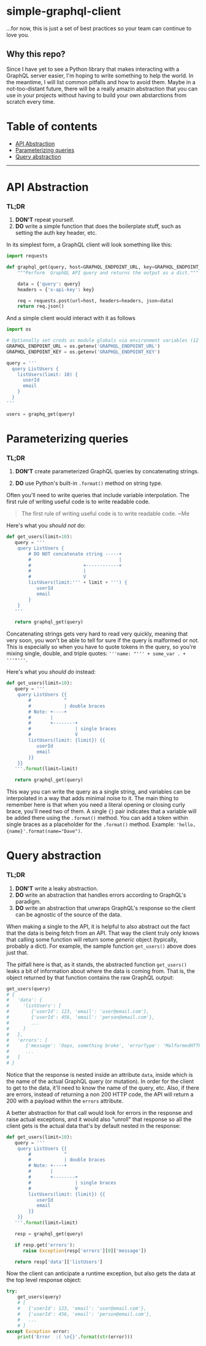 # simple-graphql-client
...for now, this is just a set of best practices so your team can continue to love you.

## Why this repo?

Since I have yet to see a Python library that makes interacting with a GraphQL server easier, I'm hoping to write something to help the world. In the meantime, I will list common pitfalls and how to avoid them. Maybe in a not-too-distant future, there will be a really amazin abstraction that you can use in your projects without having to build your own abstarctions from scratch every time.

# Table of contents

 + [API Abstraction](#api-abstraction)
 + [Parameterizing queries](#parameterizing-queries)
 + [Query abstraction](#query-abstraction)

---

# API Abstraction

### TL;DR

 1. **DON'T** repeat yourself.
 2. **DO** write a simple function that does the boilerplate stuff, such as setting the auth key header, etc. 

In its simplest form, a GraphQL client will look something like this:

```python
import requests

def graphql_get(query, host=GRAPHQL_ENDPOINT_URL, key=GRAPHQL_ENDPOINT_KEY):
    """Perform  GraphQL API query and returns the output as a dict."""

    data = {'query': query}
    headers = {'x-api-key': key}

    req = requests.post(url=host, headers=headers, json=data)
    return req.json()
```

And a simple client would interact with it as follows

```python
import os

# Optionally set creds as module globals via environment variables (12 factor app?)
GRAPHQL_ENDPOINT_URL = os.getenv('GRAPHQL_ENDPOINT_URL')
GRAPHQL_ENDPOINT_KEY = os.getenv('GRAPHQL_ENDPOINT_KEY')

query = '''
  query ListUsers {
    listUsers(limit: 10) {
      userId
      email
    }
  }
'''

users = graphq_get(query)
```

# Parameterizing queries

### TL;DR

 1. **DON'T** create parameterized GraphQL queries by concatenating strings. 

 2. **DO** use Python's built-in `.format()` method on string type. 

Often you'll need to write queries that include variable interpolation. The first rule of writing useful code is to write readable code.

> The first rule of writing useful code is to write readable code. ~Me

Here's what you *should not* do:

```python
def get_users(limit=10):
   query = '''
    query ListUsers {
        # DO NOT concatenate string -----+
        #                                |
        #                   +------------+
        #                   |
        #                   V
        listUsers(limit:''' + limit + ''') {
           userId
           email
        }
    }
   '''

   return graphql_get(query)
```

Concatenating strings gets very hard to read very quickly, meaning that very soon, you won't be able to tell for sure if the query is malformed or not. This is especially so when you have to quote tokens in the query, so you're mixing single, double, and triple quotes: `'''name: "''' + some_var . + '''"'''`.

Here's what you *should do* instead:

```python
def get_users(limit=10):
   query = '''
    query ListUsers {{
        #            ^
        #            | double braces
        # Note: +----+
        #       |
        #       +--------+
        #                | single braces
        #                V
        listUsers(limit: {limit}) {{
           userId
           email
        }}
    }}
   '''.format(limit=limit)

   return graphql_get(query)
```

This way you can write the query as a single string, and variables can be interpolated in a way that adds minimal noise to it. The main thing to remember here is that when you need a literal opening or closing curly brace, you'll need two of them. A single `{}` pair indicates that a variable will be added there using the `.format()` method. You can add a token within single braces as a placeholder for the `.format()` method. Example: `'hello, {name}'.format(name="Dave")`.

# Query abstraction

### TL;DR

 1. **DON'T** write a leaky abstraction.
 2. **DO** write an abstraction that handles errors according to GraphQL's paradigm. 
 3. **DO** write an abstraction that unwraps GraphQL's response so the client can be agnostic of the source of the data. 

When making a single to the API, it is helpful to also abstract out the fact that the data is being fetch from an API. That way the client truly only knows that calling some function will return some _generic_ object (typically, probably a dict). For example, the sample function `get_users()` above does just that.

The pitfall here is that, as it stands, the abstracted function `get_users()` leaks a bit of information about where the data is coming from. That is, the object returned by that function contains the raw GraphQL output:

```python
get_users(query)
# {
#   'data': {
#     'listUsers': [
#        {'userId': 123, 'email': 'user@email.com'},
#        {'userId': 456, 'email': 'person@email.com'},
#        ...
#     ]
#   },
#   'errors': [
#      {'message': 'Oops, something broke', 'errorType': 'MalformedHTTPRequest'},
#      ...
#   ]
# }
```

Notice that the response is nested inside an attribute `data`, inside which is the  name of the actual GraphQL query (or mutation). In order for the client to get to the data, it'll need to know the name of the query, etc. Also, if there are errors, instead of returning a non 200 HTTP code, the API will return a 200 with a payload within the `errors` attribute.

A better abstraction for that call would look for errors in the response and raise actual exceptions, and it would also "unroll" that response so all the client gets is the actual data that's by default nested in the response:

```python
def get_users(limit=10):
   query = '''
    query ListUsers {{
        #            ^
        #            | double braces
        # Note: +----+
        #       |
        #       +--------+
        #                | single braces
        #                V
        listUsers(limit: {limit}) {{
           userId
           email
        }}
    }}
   '''.format(limit=limit)

   resp = graphql_get(query)

   if resp.get('errors'):
      raise Exception(resp['errors'][0]['message'])

   return resp['data']['listUsers']
```

Now the client can anticipate a runtime exception, but also gets the data at the top level response object: 

```python
try:
    get_users(query)
    # [
    #   {'userId': 123, 'email': 'user@email.com'},
    #   {'userId': 456, 'email': 'person@email.com'},
    #   ...
    # ]
except Exception error:
    print('Error  :( \n{}'.format(str(error)))
```
